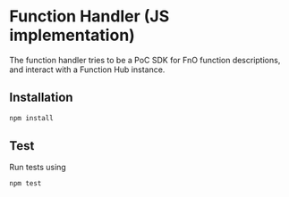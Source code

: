 # Function Handler (JS implementation)

The function handler tries to be a PoC SDK for FnO function descriptions,
and interact with a Function Hub instance.

## Installation

```bash 
npm install
```
## Test

Run tests using
```bash
npm test
```
